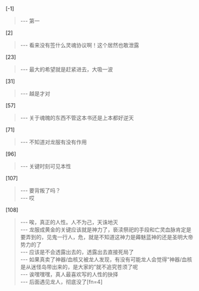 
[-1] 
>--- 第一<br>

[2] 
>--- 看来没有签什么灵魂协议啊！这个居然也敢泄露<br>

[23] 
>--- 最大的希望就是赶紧进去，大吸一波<br>

[31] 
>--- 越是才对<br>

[57] 
>--- 关于魂魄的东西不管这本书还是上本都好逆天<br>

[71] 
>--- 不知道对龙服有没有作用<br>

[96] 
>--- 关键时刻可见本性<br>

[107] 
>--- 要背叛了吗？<br>
>--- 哎<br>

[108] 
>--- 唉，真正的人性。人不为己，天诛地灭<br>
>--- 龙服成黄金的关键应该就是神力了，亵渎祭祀的手段和亡灵血脉肯定是要弄到的，见鬼一行人，危，就是不知道这神力是薅魅蓝神的还是圣明大帝势力的了<br>
>--- 应该是不会透露出去的，透露出去直接死局了<br>
>--- 如果真卖了神器/血核又被龙人发现，有没有可能龙人会觉得“神器/血核是从迷怪岛带出来的，是大家的”就不追究苍须了呢<br>
>--- 诶嘿嘿嘿，真人最喜欢写的人性的抉择<br>
>--- 后面遇见龙人，彻底没了[fn=4]<br>
